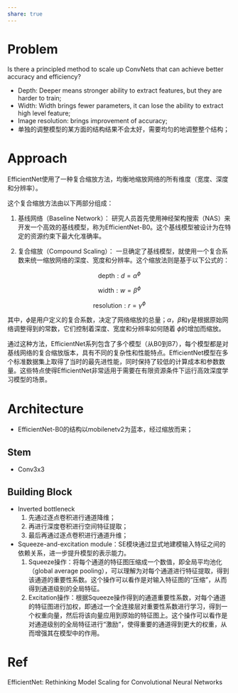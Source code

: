 ```yaml
---
share: true
---
```


# Problem

Is there a principled method to scale up ConvNets that can achieve better accuracy and efficiency?
- Depth: Deeper means stronger ability to extract features, but they are harder to train;
- Width: Width brings fewer parameters, it can lose the ability to extract high level feature;
- Image resolution: brings improvement of accuracy;
- 单独的调整模型的某方面的结构结果不会太好，需要均匀的地调整整个结构；

# Approach

EfficientNet使用了一种复合缩放方法，均衡地缩放网络的所有维度（宽度、深度和分辨率）。

这个复合缩放方法由以下两部分组成：

1. 基线网络（Baseline Network）： 研究人员首先使用神经架构搜索（NAS）来开发一个高效的基线模型，称为EfficientNet-B0。这个基线模型被设计为在特定的资源约束下最大化准确率。
    
2. 复合缩放（Compound Scaling）： 一旦确定了基线模型，就使用一个复合系数来统一缩放网络的深度、宽度和分辨率。这个缩放法则是基于以下公式的：

$$
\text{depth}: d = \alpha^\phi
$$

$$
\text{width}: w = \beta^\phi
$$

$$
\text{resolution}: r = \gamma^\phi
$$

其中，$\phi$是用户定义的复合系数，决定了网络缩放的总量；$\alpha$，$\beta$和$\gamma$是根据原始网络调整得到的常数，它们控制着深度、宽度和分辨率如何随着 $\phi$的增加而缩放。

通过这种方法，EfficientNet系列包含了多个模型（从B0到B7），每个模型都是对基线网络的复合缩放版本，具有不同的复杂性和性能特点。EfficientNet模型在多个标准数据集上取得了当时的最先进性能，同时保持了较低的计算成本和参数数量。这些特点使得EfficientNet非常适用于需要在有限资源条件下运行高效深度学习模型的场景。

# Architecture

- EfficientNet-B0的结构以mobilenetv2为蓝本，经过缩放而来；

## Stem
- Conv3x3

## Building Block
- Inverted bottleneck
	1. 先通过逐点卷积进行通道降维；
	2. 再进行深度卷积进行空间特征提取；
	3. 最后再通过逐点卷积进行通道升维；
- Squeeze-and-excitation module：SE模块通过显式地建模输入特征之间的依赖关系，进一步提升模型的表示能力。
	1. Squeeze操作：将每个通道的特征图压缩成一个数值，即全局平均池化（global average pooling），可以理解为对每个通道进行特征提取，得到该通道的重要性系数。这个操作可以看作是对输入特征图的“压缩”，从而得到通道级别的全局特征。
	2. Excitation操作：根据Squeeze操作得到的通道重要性系数，对每个通道的特征图进行加权，即通过一个全连接层对重要性系数进行学习，得到一个权重向量，然后将该向量应用到原始的特征图上。这个操作可以看作是对通道级别的全局特征进行“激励”，使得重要的通道得到更大的权重，从而增强其在模型中的作用。

# Ref

EfficientNet: Rethinking Model Scaling for Convolutional Neural Networks

